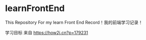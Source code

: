 # learnFrontEnd
This Repository For my learn Front End Record！我的前端学习记录！

学习目标 来自 https://how2j.cn?p=179231